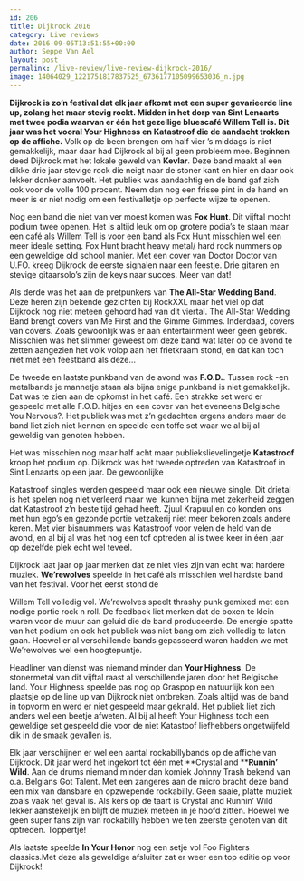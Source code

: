 ```yaml
---
id: 206
title: Dijkrock 2016
category: Live reviews
date: 2016-09-05T13:51:55+00:00
author: Seppe Van Ael
layout: post
permalink: /live-review/live-review-dijkrock-2016/
image: 14064029_1221751817837525_6736177105099653036_n.jpg
---
```

**Dijkrock is zo’n festival dat elk jaar afkomt met een super gevarieerde line up, zolang het maar stevig rockt. Midden in het dorp van Sint Lenaarts met twee podia waarvan er één het gezellige bluescafé Willem Tell is. Dit jaar was het vooral Your Highness en Katastroof die de aandacht trokken op de affiche.**
Volk op de been brengen om half vier ’s middags is niet gemakkelijk, maar daar had Dijkrock al bij al geen probleem mee. Beginnen deed Dijkrock met het lokale geweld van **Kevlar**. Deze band maakt al een dikke drie jaar stevige rock die neigt naar de stoner kant en hier en daar ook lekker donker aanvoelt. Het publiek was aandachtig en de band gaf zich ook voor de volle 100 procent. Neem dan nog een frisse pint in de hand en meer is er niet nodig om een festivalletje op perfecte wijze te openen.

Nog een band die niet van ver moest komen was **Fox Hunt**. Dit vijftal mocht podium twee openen. Het is altijd leuk om op grotere podia’s te staan maar een café als Willem Tell is voor een band als Fox Hunt misschien wel een meer ideale setting. Fox Hunt bracht heavy metal/ hard rock nummers op een geweldige old school manier. Met een cover van Doctor Doctor van U.FO. kreeg Dijkrock de eerste signalen naar een feestje. Drie gitaren en stevige gitaarsolo’s zijn de keys naar succes. Meer van dat!

Als derde was het aan de pretpunkers van **The All-Star Wedding Band**. Deze heren zijn bekende gezichten bij RockXXL maar het viel op dat Dijkrock nog niet meteen gehoord had van dit viertal. The All-Star Wedding Band brengt covers van Me First and the Gimme Gimmes. Inderdaad, covers van covers. Zoals gewoonlijk was er aan entertainment weer geen gebrek. Misschien was het slimmer geweest om deze band wat later op de avond te zetten aangezien het volk volop aan het frietkraam stond, en dat kan toch niet met een feestband als deze…

De tweede en laatste punkband van de avond was **F.O.D.**. Tussen rock -en metalbands je mannetje staan als bijna enige punkband is niet gemakkelijk. Dat was te zien aan de opkomst in het café. Een strakke set werd er gespeeld met alle F.O.D. hitjes en een cover van het eveneens Belgische You Nervous?. Het publiek was met z’n gedachten ergens anders maar de band liet zich niet kennen en speelde een toffe set waar we al bij al geweldig van genoten hebben.

Het was misschien nog maar half acht maar publiekslievelingetje **Katastroof** kroop het podium op. Dijkrock was het tweede optreden van Katastroof in Sint Lenaarts op een jaar. De gewoonlijke
  
Katastroof singles werden gespeeld maar ook een nieuwe single. Dit drietal is het spelen nog niet verleerd maar we  kunnen bijna met zekerheid zeggen dat Katastroof z’n beste tijd gehad heeft. Zjuul Krapuul en co konden ons met hun ego’s en gezonde portie vetzakerij niet meer bekoren zoals andere keren. Met vier bisnummers was Katastroof voor velen de held van de avond, en al bij al was het nog een tof optreden al is twee keer in één jaar op dezelfde plek echt wel teveel.

Dijkrock laat jaar op jaar merken dat ze niet vies zijn van echt wat hardere muziek. **We’rewolves** speelde in het café als misschien wel hardste band van het festival. Voor het eerst stond de
  
Willem Tell volledig vol. We’rewolves speelt thrashy punk gemixed met een nodige portie rock n roll. De feedback liet merken dat de boxen te klein waren voor de muur aan geluid die de band produceerde. De energie spatte van het podium en ook het publiek was niet bang om zich volledig te laten gaan. Hoewel er al verschillende bands gepasseerd waren hadden we met We’rewolves wel een hoogtepuntje.

Headliner van dienst was niemand minder dan **Your Highness**. De stonermetal van dit vijftal raast al verschillende jaren door het Belgische land. Your Highness speelde pas nog op Graspop en natuurlijk kon een plaatsje op de line up van Dijkrock niet ontbreken. Zoals altijd was de band in topvorm en werd er niet gespeeld maar geknald. Het publiek liet zich anders wel een beetje afweten. Al bij al heeft Your Highness toch een geweldige set gespeeld die voor de niet Katastoof liefhebbers ongetwijfeld dik in de smaak gevallen is.

Elk jaar verschijnen er wel een aantal rockabillybands op de affiche van Dijkrock. Dit jaar werd het ingekort tot één met **Crystal and ****Runnin’ Wild**. Aan de drums niemand minder dan komiek Johnny Trash bekend van o.a. Belgians Got Talent. Met een zangeres aan de micro bracht deze band een mix van dansbare en opzwepende rockabilly. Geen saaie, platte muziek zoals vaak het geval is. Als kers op de taart is Crystal and Runnin’ Wild lekker aanstekelijk en blijft de muziek meteen in je hoofd zitten. Hoewel we geen super fans zijn van rockabilly hebben we ten zeerste genoten van dit optreden. Toppertje!

Als laatste speelde **In Your Honor** nog een setje vol Foo Fighters classics.Met deze als geweldige afsluiter zat er weer een top editie op voor Dijkrock!
